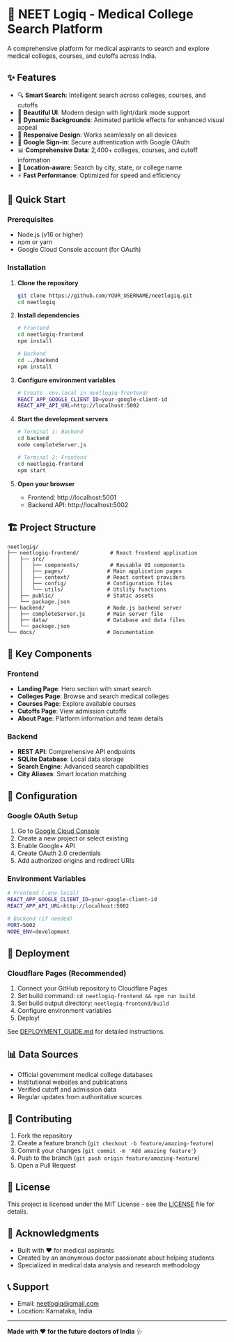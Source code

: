 # 🏥 NEET Logiq - Medical College Search Platform

A comprehensive platform for medical aspirants to search and explore medical colleges, courses, and cutoffs across India.

## ✨ Features

- 🔍 **Smart Search**: Intelligent search across colleges, courses, and cutoffs
- 🎨 **Beautiful UI**: Modern design with light/dark mode support
- 🌟 **Dynamic Backgrounds**: Animated particle effects for enhanced visual appeal
- 📱 **Responsive Design**: Works seamlessly on all devices
- 🔐 **Google Sign-in**: Secure authentication with Google OAuth
- 📊 **Comprehensive Data**: 2,400+ colleges, courses, and cutoff information
- 🎯 **Location-aware**: Search by city, state, or college name
- ⚡ **Fast Performance**: Optimized for speed and efficiency

## 🚀 Quick Start

### Prerequisites
- Node.js (v16 or higher)
- npm or yarn
- Google Cloud Console account (for OAuth)

### Installation

1. **Clone the repository**
   ```bash
   git clone https://github.com/YOUR_USERNAME/neetlogiq.git
   cd neetlogiq
   ```

2. **Install dependencies**
   ```bash
   # Frontend
   cd neetlogiq-frontend
   npm install
   
   # Backend
   cd ../backend
   npm install
   ```

3. **Configure environment variables**
   ```bash
   # Create .env.local in neetlogiq-frontend/
   REACT_APP_GOOGLE_CLIENT_ID=your-google-client-id
   REACT_APP_API_URL=http://localhost:5002
   ```

4. **Start the development servers**
   ```bash
   # Terminal 1: Backend
   cd backend
   node completeServer.js
   
   # Terminal 2: Frontend
   cd neetlogiq-frontend
   npm start
   ```

5. **Open your browser**
   - Frontend: http://localhost:5001
   - Backend API: http://localhost:5002

## 🏗️ Project Structure

```
neetlogiq/
├── neetlogiq-frontend/          # React frontend application
│   ├── src/
│   │   ├── components/          # Reusable UI components
│   │   ├── pages/              # Main application pages
│   │   ├── context/            # React context providers
│   │   ├── config/             # Configuration files
│   │   └── utils/              # Utility functions
│   ├── public/                 # Static assets
│   └── package.json
├── backend/                    # Node.js backend server
│   ├── completeServer.js       # Main server file
│   ├── data/                   # Database and data files
│   └── package.json
└── docs/                       # Documentation
```

## 🎨 Key Components

### Frontend
- **Landing Page**: Hero section with smart search
- **Colleges Page**: Browse and search medical colleges
- **Courses Page**: Explore available courses
- **Cutoffs Page**: View admission cutoffs
- **About Page**: Platform information and team details

### Backend
- **REST API**: Comprehensive API endpoints
- **SQLite Database**: Local data storage
- **Search Engine**: Advanced search capabilities
- **City Aliases**: Smart location matching

## 🔧 Configuration

### Google OAuth Setup
1. Go to [Google Cloud Console](https://console.cloud.google.com/)
2. Create a new project or select existing
3. Enable Google+ API
4. Create OAuth 2.0 credentials
5. Add authorized origins and redirect URIs

### Environment Variables
```bash
# Frontend (.env.local)
REACT_APP_GOOGLE_CLIENT_ID=your-google-client-id
REACT_APP_API_URL=http://localhost:5002

# Backend (if needed)
PORT=5002
NODE_ENV=development
```

## 🚀 Deployment

### Cloudflare Pages (Recommended)
1. Connect your GitHub repository to Cloudflare Pages
2. Set build command: `cd neetlogiq-frontend && npm run build`
3. Set build output directory: `neetlogiq-frontend/build`
4. Configure environment variables
5. Deploy!

See [DEPLOYMENT_GUIDE.md](./DEPLOYMENT_GUIDE.md) for detailed instructions.

## 📊 Data Sources

- Official government medical college databases
- Institutional websites and publications
- Verified cutoff and admission data
- Regular updates from authoritative sources

## 🤝 Contributing

1. Fork the repository
2. Create a feature branch (`git checkout -b feature/amazing-feature`)
3. Commit your changes (`git commit -m 'Add amazing feature'`)
4. Push to the branch (`git push origin feature/amazing-feature`)
5. Open a Pull Request

## 📝 License

This project is licensed under the MIT License - see the [LICENSE](LICENSE) file for details.

## 🙏 Acknowledgments

- Built with ❤️ for medical aspirants
- Created by an anonymous doctor passionate about helping students
- Specialized in medical data analysis and research methodology

## 📞 Support

- Email: neetlogiq@gmail.com
- Location: Karnataka, India

---

**Made with ❤️ for the future doctors of India** 🩺